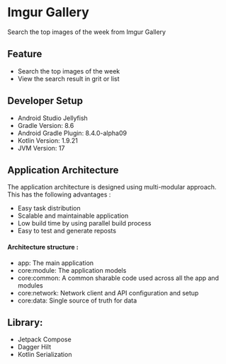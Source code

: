 # Imgur Gallery
Search the top images of the week from Imgur Gallery

## Feature
- Search the top images of the week
- View the search result in grit or list

## Developer Setup
- Android Studio Jellyfish
- Gradle Version: 8.6
- Android Gradle Plugin: 8.4.0-alpha09
- Kotlin Version: 1.9.21
- JVM Version: 17

## Application Architecture
The application architecture is designed using multi-modular approach. \
This has the following advantages : 
- Easy task distribution
- Scalable and maintainable application
- Low build time by using parallel build process
- Easy to test and generate reposts

#### Architecture structure :
- app: The main application
- core:module: The application models
- core:common: A common sharable code used across all the app and modules
- core:network: Network client and API configuration and setup
- core:data: Single source of truth for data


## Library:
- Jetpack Compose
- Dagger Hilt
- Kotlin Serialization